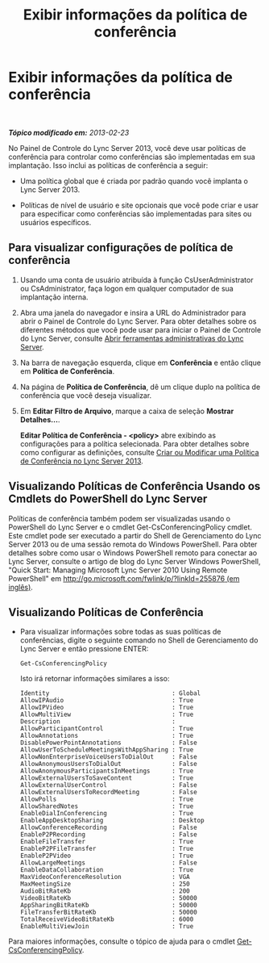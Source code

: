 ﻿---
title: Exibir informações da política de conferência
TOCTitle: Exibir informações da política de conferência
ms:assetid: e99fdc4d-926a-4e36-ac99-ab5035568847
ms:mtpsurl: https://technet.microsoft.com/pt-br/library/JJ721918(v=OCS.15)
ms:contentKeyID: 49886456
ms.date: 05/19/2016
mtps_version: v=OCS.15
ms.translationtype: HT
---

# Exibir informações da política de conferência

 

_**Tópico modificado em:** 2013-02-23_

No Painel de Controle do Lync Server 2013, você deve usar políticas de conferência para controlar como conferências são implementadas em sua implantação. Isso inclui as políticas de conferência a seguir:

  - Uma política global que é criada por padrão quando você implanta o Lync Server 2013.

  - Políticas de nível de usuário e site opcionais que você pode criar e usar para especificar como conferências são implementadas para sites ou usuários específicos.

## Para visualizar configurações de política de conferência

1.  Usando uma conta de usuário atribuída à função CsUserAdministrator ou CsAdministrator, faça logon em qualquer computador de sua implantação interna.

2.  Abra uma janela do navegador e insira a URL do Administrador para abrir o Painel de Controle do Lync Server. Para obter detalhes sobre os diferentes métodos que você pode usar para iniciar o Painel de Controle do Lync Server, consulte [Abrir ferramentas administrativas do Lync Server](lync-server-2013-open-lync-server-administrative-tools.md).

3.  Na barra de navegação esquerda, clique em **Conferência** e então clique em **Política de Conferência**.

4.  Na página de **Política de Conferência**, dê um clique duplo na política de conferência que você deseja visualizar.

5.  Em **Editar Filtro de Arquivo**, marque a caixa de seleção **Mostrar Detalhes…**.
    
    **Editar Política de Conferência - \<policy\>** abre exibindo as configurações para a política selecionada. Para obter detalhes sobre como configurar as definições, consulte [Criar ou Modificar uma Política de Conferência no Lync Server 2013](lync-server-2013-create-or-modify-a-conferencing-policy.md).

## Visualizando Políticas de Conferência Usando os Cmdlets do PowerShell do Lync Server

Políticas de conferência também podem ser visualizadas usando o PowerShell do Lync Server e o cmdlet Get-CsConferencingPolicy cmdlet. Este cmdlet pode ser executado a partir do Shell de Gerenciamento do Lync Server 2013 ou de uma sessão remota do Windows PowerShell. Para obter detalhes sobre como usar o Windows PowerShell remoto para conectar ao Lync Server, consulte o artigo de blog do Lync Server Windows PowerShell, "Quick Start: Managing Microsoft Lync Server 2010 Using Remote PowerShell" em [http://go.microsoft.com/fwlink/p/?linkId=255876 (em inglês)](http://go.microsoft.com/fwlink/p/?linkid=255876).

## Visualizando Políticas de Conferência

  - Para visualizar informações sobre todas as suas políticas de conferências, digite o seguinte comando no Shell de Gerenciamento do Lync Server e então pressione ENTER:
    
        Get-CsConferencingPolicy
    
    Isto irá retornar informações similares a isso:
    
        Identity                                  : Global
        AllowIPAudio                              : True
        AllowIPVideo                              : True
        AllowMultiView                            : True
        Description                               :
        AllowParticipantControl                   : True
        AllowAnnotations                          : True
        DisablePowerPointAnnotations              : False
        AllowUserToScheduleMeetingsWithAppSharing : True
        AllowNonEnterpriseVoiceUsersToDialOut     : False
        AllowAnonymousUsersToDialOut              : False
        AllowAnonymousParticipantsInMeetings      : True
        AllowExternalUsersToSaveContent           : True
        AllowExternalUserControl                  : False
        AllowExternalUsersToRecordMeeting         : False
        AllowPolls                                : True
        AllowSharedNotes                          : True
        EnableDialInConferencing                  : True
        EnableAppDesktopSharing                   : Desktop
        AllowConferenceRecording                  : False
        EnableP2PRecording                        : False
        EnableFileTransfer                        : True
        EnableP2PFileTransfer                     : True
        EnableP2PVideo                            : True
        AllowLargeMeetings                        : False
        EnableDataCollaboration                   : True
        MaxVideoConferenceResolution              : VGA
        MaxMeetingSize                            : 250
        AudioBitRateKb                            : 200
        VideoBitRateKb                            : 50000
        AppSharingBitRateKb                       : 50000
        FileTransferBitRateKb                     : 50000
        TotalReceiveVideoBitRateKb                : 6000
        EnableMultiViewJoin                       : True

Para maiores informações, consulte o tópico de ajuda para o cmdlet [Get-CsConferencingPolicy](get-csconferencingpolicy.md).

